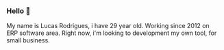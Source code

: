 ### Hello 👋

My name is Lucas Rodrigues, i have 29 year old. Working since 2012 on ERP software area.
Right now, i'm looking to development my own tool, for small business.
<!--
**gordolucas88/gordolucas88** is a ✨ _special_ ✨ repository because its `README.md` (this file) appears on your GitHub profile.

Here are some ideas to get you started:

- 🔭 I’m currently working on ...
- 🌱 I’m currently learning ...
- 👯 I’m looking to collaborate on ...
- 🤔 I’m looking for help with ...
- 💬 Ask me about ...
- 📫 How to reach me: ...
- 😄 Pronouns: ...
- ⚡ Fun fact: ...
-->
